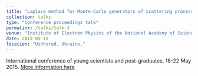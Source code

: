 ```yaml
---
title: "Laplace method for Monte-Carlo generators of scattering processes"
collection: talks
type: "Conference proceedings talk"
permalink: /talks/talk-3
venue: "Institute of Electron Physics of the National Academy of Sciences of Ukraine"
date: 2015-05-19
location: "Uzhhorod, Ukraine."
---
```


International conference of young scientists and post-graduates, 18-22 May 2015. [More information here](https://physics.uz.ua/en/journals/vipusk-38-2015)
